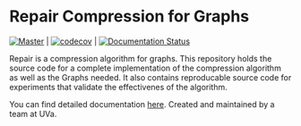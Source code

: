 # Repair Compression for Graphs

 [![Master](https://travis-ci.com/yonathanF/Repair-Graph-Compression.svg?token=iEJ27eCnjKeFqxrBkzzA&branch=master)](https://travis-ci.com/yonathanF/Repair-Graph-Compression) | [![codecov](https://codecov.io/gh/yonathanF/Repair-Graph-Compression/branch/master/graph/badge.svg)](https://codecov.io/gh/yonathanF/Repair-Graph-Compression) | [![Documentation Status](//readthedocs.org/projects/repair-graph-compression/badge/?version=latest)](https://repair-graph-compression.readthedocs.io/en/latest/?badge=latest)


Repair is a compression algorithm for graphs. This repository holds the source code for a complete implementation of the compression algorithm as well as the Graphs needed. It also contains reproducable source code for experiments that validate the effectivenes of the algorithm. 

You can find detailed documentation [here](https://repair-graph-compression.readthedocs.io/en/latest/index.html). Created and maintained by a team at UVa. 

